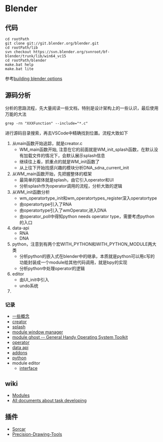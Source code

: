 # Blender

## 代码

```shell
cd rootPath
git clone git://git.blender.org/blender.git 
cd rootPath/lib 
svn checkout https://svn.blender.org/svnroot/bf-blender/trunk/lib/win64_vc15
cd rootPath/blender 
make.bat help 
make.bat lite 
```
参考[building blender options](https://wiki.blender.org/wiki/Building_Blender/Options)

## 源码分析

分析的思路流程，先大量阅读一些文档，特别是设计架构上的一些认识，最后使用万能的大法
```shell
grep -rn "XXXFunction" --include="*.c"
```
进行源码目录搜索，再去VSCode中精确找到位置。流程大致如下

1. 从main函数开始追踪，就是creator.c
    - WM_main函数开始, 注意在它的前面就是WM_init_splash函数，在默认没有加载文件的情况下，会默认展示splash信息
    - 继续往上看，抓重点的就是WM_init函数了
    - 从上往下开始找感兴趣的模块分析DNA_sdna_current_init
2. 从WM_main函数开始，先把握整体的框架
	- 最简单的窗体就是splash，由它引入operator和UI
    - 分析splash作为operator调用的流程，分析大致的逻辑
3. 从WM_init函数分析
    - wm_operatortype_init和wm_operatortypes_register深入operatortype
    - 由operatortype引入了RNA
    - 由operatortype引入了wmOperator,进入DNA
    - 由operator_poll中得知python needs operator type，需要考虑python的入口
4. data-api
    - RNA
    - DNA
5. python，注意到有两个宏WITH_PYTHON和WITH_PYTHON_MODULE两大类
    - 分析python的嵌入式在blender中的继承，本质就是python可以用c写的功能封装成一个module给其他代码调用，就是bpy的实现
    - 分析python中处理operator的逻辑
6. editor
    - 由UI_init中引入
    - undo系统
7. 

### 记录

- [一些概念](./blender.md)
- [creator](./creator.md)
- [splash](./splash.md)
- [module window manager](./windowmanager.md)
- [module ghost -- General Handy Operating System Toolkit](./ghost.md)
- [operator](./operator.md)
- [data api](./data_api.md)
- [addons](./addon.md)
- [python](./python.md)
- module editor
    - [interface](./editors/interface.md)

## wiki

- [Modules](https://wiki.blender.org/wiki/Modules)
- [All documents about task developing](https://developer.blender.org/search/)

## 插件

- [Sorcar](https://github.com/aachman98/Sorcar)
- [Precision-Drawing-Tools](https://github.com/Clockmender/Precision-Drawing-Tools)